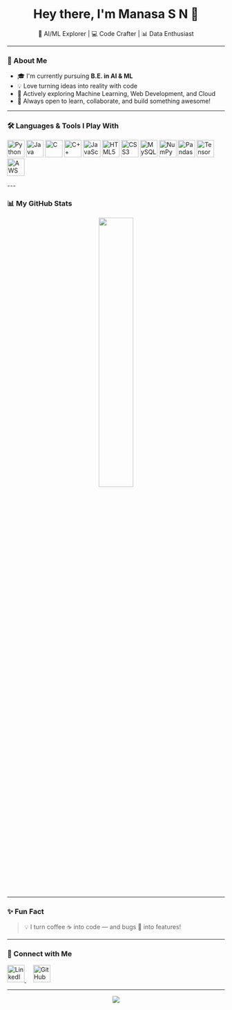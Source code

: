 <h1 align="center">Hey there, I'm Manasa S N 👋</h1>
<p align="center">🚀 AI/ML Explorer | 💻 Code Crafter | 📊 Data Enthusiast</p>

---

### 🌟 About Me

- 🎓 I'm currently pursuing **B.E. in AI & ML**
- 💡 Love turning ideas into reality with code
- 🔭 Actively exploring Machine Learning, Web Development, and Cloud
- 💬 Always open to learn, collaborate, and build something awesome!

---
### 🛠️ Languages & Tools I Play With

<p align="left">
  <img src="https://cdn.jsdelivr.net/gh/devicons/devicon/icons/python/python-original.svg" alt="Python" width="40"/>
  <img src="https://cdn.jsdelivr.net/gh/devicons/devicon/icons/java/java-original.svg" alt="Java" width="40"/>
  <img src="https://cdn.jsdelivr.net/gh/devicons/devicon/icons/c/c-original.svg" alt="C" width="40"/>
  <img src="https://cdn.jsdelivr.net/gh/devicons/devicon/icons/cplusplus/cplusplus-original.svg" alt="C++" width="40"/>
  <img src="https://cdn.jsdelivr.net/gh/devicons/devicon/icons/javascript/javascript-original.svg" alt="JavaScript" width="40"/>
  <img src="https://cdn.jsdelivr.net/gh/devicons/devicon/icons/html5/html5-original.svg" alt="HTML5" width="40"/>
  <img src="https://cdn.jsdelivr.net/gh/devicons/devicon/icons/css3/css3-original.svg" alt="CSS3" width="40"/>
  <img src="https://cdn.jsdelivr.net/gh/devicons/devicon/icons/mysql/mysql-original.svg" alt="MySQL" width="40"/>
  <img src="https://cdn.jsdelivr.net/gh/devicons/devicon/icons/numpy/numpy-original.svg" alt="NumPy" width="40"/>
  <img src="https://cdn.jsdelivr.net/gh/devicons/devicon/icons/pandas/pandas-original.svg" alt="Pandas" width="40"/>
  <img src="https://cdn.jsdelivr.net/gh/devicons/devicon/icons/tensorflow/tensorflow-original.svg" alt="TensorFlow" width="40"/>
  <img src="https://cdn.jsdelivr.net/gh/devicons/devicon/icons/amazonwebservices/amazonwebservices-original.svg" alt="AWS" width="40"/>
</p>
---

### 📊 My GitHub Stats

<p align="center">
  <img src="https://github-readme-stats.vercel.app/api/top-langs/?username=manasasnmng&layout=compact&theme=tokyonight&hide_border=true" width="40%" />
</p>

---

### ✨ Fun Fact

> 💡 I turn coffee ☕ into code — and bugs 🐞 into features!

---

### 🤝 Connect with Me

<p>
  <a href="https://www.linkedin.com/in/manasa-sn-/" target="_blank" title="LinkedIn">
    <img src="https://cdn.jsdelivr.net/gh/devicons/devicon/icons/linkedin/linkedin-original.svg" width="40" height="40" alt="LinkedIn" />
  </a>
  &nbsp;&nbsp;&nbsp;
  <a href="https://github.com/manasasnmng" target="_blank" title="GitHub">
    <img src="https://img.icons8.com/ios-filled/50/ffffff/github.png" width="40" height="40" alt="GitHub (white)" />
  </a>
</p>


---

<p align="center">
  <img src="https://readme-typing-svg.herokuapp.com?font=Fira+Code&duration=3000&pause=1000&center=true&width=435&lines=Always+learning+something+new...;Machine+Learning+is+my+jam!;Let's+build+something+together!+%F0%9F%9A%80" />
</p>

